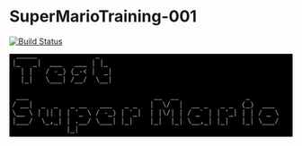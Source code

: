 # SuperMarioTraining-001

[![Build Status](https://travis-ci.org/SialSurion/SuperMarioTraining-001.svg?branch=master)](https://travis-ci.org/SialSurion/SuperMarioTraining-001)

![Proof](SuperMario001-Test.PNG)

